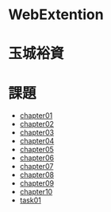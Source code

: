 # WebExtention 
# 玉城裕資
# 課題

<ul><li><a href="chapter01">chapter01</a></li>
    <li><a href="chapter02">chapter02</a></li>
    <li><a href="chapter03">chapter03</a></li>
    <li><a href="chapter04">chapter04</a></li>
    <li><a href="chapter05">chapter05</a></li>
    <li><a href="chapter06">chapter06</a></li>
    <li><a href="chapter07">chapter07</a></li>
    <li><a href="chapter08">chapter08</a></li>
    <li><a href="chapter09">chapter09</a></li>
    <li><a href="chapter10">chapter10</a></li>
    <li><a href="Task01">task01</a></li>
</ul>
